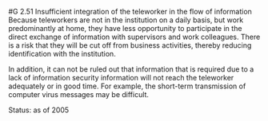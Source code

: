 #G 2.51 Insufficient integration of the teleworker in the flow of information
Because teleworkers are not in the institution on a daily basis, but work predominantly at home, they have less opportunity to participate in the direct exchange of information with supervisors and work colleagues. There is a risk that they will be cut off from business activities, thereby reducing identification with the institution.

In addition, it can not be ruled out that information that is required due to a lack of information security information will not reach the teleworker adequately or in good time. For example, the short-term transmission of computer virus messages may be difficult.

Status: as of 2005



